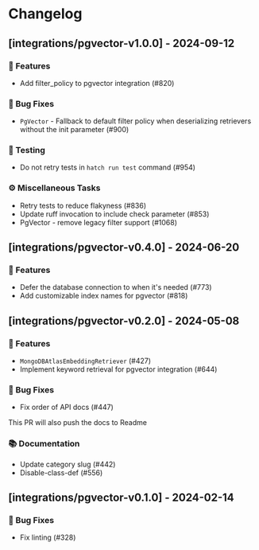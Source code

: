 # Changelog

## [integrations/pgvector-v1.0.0] - 2024-09-12

### 🚀 Features

- Add filter_policy to pgvector integration (#820)

### 🐛 Bug Fixes

- `PgVector` - Fallback to default filter policy when deserializing retrievers without the init parameter (#900)

### 🧪 Testing

- Do not retry tests in `hatch run test` command (#954)

### ⚙️ Miscellaneous Tasks

- Retry tests to reduce flakyness (#836)
- Update ruff invocation to include check parameter (#853)
- PgVector - remove legacy filter support (#1068)

## [integrations/pgvector-v0.4.0] - 2024-06-20

### 🚀 Features

- Defer the database connection to when it's needed (#773)
- Add customizable index names for pgvector (#818)

## [integrations/pgvector-v0.2.0] - 2024-05-08

### 🚀 Features

- `MongoDBAtlasEmbeddingRetriever` (#427)
- Implement keyword retrieval for pgvector integration (#644)

### 🐛 Bug Fixes

- Fix order of API docs (#447)

This PR will also push the docs to Readme

### 📚 Documentation

- Update category slug (#442)
- Disable-class-def (#556)

## [integrations/pgvector-v0.1.0] - 2024-02-14

### 🐛 Bug Fixes

- Fix linting (#328)



<!-- generated by git-cliff -->
